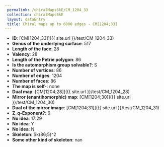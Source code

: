 ```yaml
--- 
 permalink: /chiralMaps6kE/CM_1204_33 
 collection: chiralMaps6kE
 layout: dataEntry
 title: Chiral maps up to 6000 edges - CM[1204;33]
---
```


- **ID**: [CM[1204;33]]({{ site.url }}/test/CM_1204_33)
- **Genus of the underlying surface**: 517
- **Length of the face**: 28
- **Valency**: 28
- **Length of the Petrie polygon**: 86
- **Is the automorphism group solvable?**: S
- **Number of vertices**: 86
- **Number of edges**: 1204
- **Number of faces**: 86
- **The map is self-**: none
- **Dual map**: [CM[1204;28]]({{ site.url }}/test/CM_1204_28)
- **Mirror (enantihomorphic) map**: [CM[1204;30]]({{ site.url }}/test/CM_1204_30)
- **Dual of the mirror image**: [CM[1204;31]]({{ site.url }}/test/CM_1204_31)
- **Z_q-Exponent?**: 6
- **No idea**:  17:29
- **No idea**: Y
- **No idea**: N
- **Skeleton**: Sk(86;5)^2
- **Some other kind of skeleton**: nan
